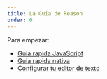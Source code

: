 ```yaml
---
title: La Guia de Reason
order: 0
---
```


Para empezar:

- [Guia rapida JavaScript](/es/guide/javascript/quickstart)
- [Guia rapida nativa](/es/guide/native/quickstart)
- [Configurar tu editor de texto](/es/guide/editor-tools/global-installation)
